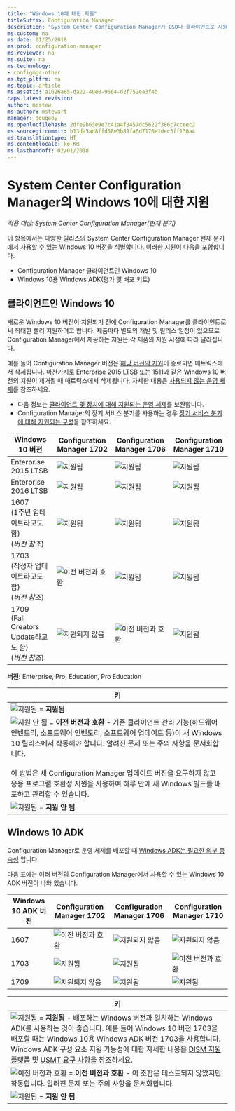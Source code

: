 ```yaml
---
title: "Windows 10에 대한 지원"
titleSuffix: Configuration Manager
description: "System Center Configuration Manager가 OSD나 클라이언트로 지원되는 Windows 10 버전에 대해 알아보세요."
ms.custom: na
ms.date: 01/25/2018
ms.prod: configuration-manager
ms.reviewer: na
ms.suite: na
ms.technology:
- configmgr-other
ms.tgt_pltfrm: na
ms.topic: article
ms.assetid: a1626a65-da22-49e0-9564-d2f752ea3f4b
caps.latest.revision: 
author: mestew
ms.author: mstewart
manager: dougeby
ms.openlocfilehash: 2dfe9b63e9e7c41a4f8457dc5622f386c7cceec2
ms.sourcegitcommit: b13da5ad8ffd58e3b89fa6d7170e1dec3ff130a4
ms.translationtype: HT
ms.contentlocale: ko-KR
ms.lasthandoff: 02/01/2018
---
```

# <a name="support-for-windows-10-for-system-center-configuration-manager"></a>System Center Configuration Manager의 Windows 10에 대한 지원  

*적용 대상: System Center Configuration Manager(현재 분기)*


 이 항목에서는 다양한 릴리스의 System Center Configuration Manager 현재 분기에서 사용할 수 있는 Windows 10 버전을 식별합니다. 이러한 지원이 다음을 포함합니다.
 -  Configuration Manager 클라이언트인 Windows 10
 -  Windows 10용 Windows ADK(평가 및 배포 키트)

## <a name="windows-10-as-a-client"></a>클라이언트인 Windows 10
새로운 Windows 10 버전이 지원되기 전에 Configuration Manager를 클라이언트로써 최대한 빨리 지원하려고 합니다. 제품마다 별도의 개발 및 릴리스 일정이 있으므로 Configuration Manager에서 제공하는 지원은 각 제품의 지원 시점에 따라 달라집니다.

예를 들어 Configuration Manager 버전은 [해당 버전의 지원](/sccm/core/servers/manage/current-branch-versions-supported)이 종료되면 매트릭스에서 삭제됩니다. 마찬가지로 Enterprise 2015 LTSB 또는 1511과 같은 Windows 10 버전의 지원이 제거될 때 매트릭스에서 삭제됩니다. 자세한 내용은 [사용되지 않는 운영 체제](/sccm/core/plan-design/changes/deprecated/removed-and-deprecated-client#deprecated-client-operating-systems)를 참조하세요.


-   다음 정보는 [클라이언트 및 장치에 대해 지원되는 운영 체제](/sccm/core/plan-design/configs/supported-operating-systems-for-clients-and-devices)를 보완합니다.
-   Configuration Manager의 장기 서비스 분기를 사용하는 경우 [장기 서비스 분기에 대해 지원되는 구성](/sccm/core/understand/supported-configurations-for-ltsb)을 참조하세요.

|Windows 10 버전                    |  Configuration Manager 1702          |    Configuration Manager 1706 |Configuration Manager 1710          |  
|---------------------|-----|-----|-----|
|Enterprise 2015 LTSB                   |![지원됨](media/green_check.png) |![지원됨](media/green_check.png) | ![지원됨](media/green_check.png) |
|Enterprise 2016 LTSB                   |![지원됨](media/green_check.png) |![지원됨](media/green_check.png) | ![지원됨](media/green_check.png) |
|1607   <br />(1주년 업데이트라고도 함)<br />(*버전 참조*)   |![지원됨](media/green_check.png) |![지원됨](media/green_check.png)            |![지원됨](media/green_check.png) |
|1703   <br />(작성자 업데이트라고도 함)<br />(*버전 참조*)      |![이전 버전과 호환](media/blue_compat.png) |![지원됨](media/green_check.png) | ![지원됨](media/green_check.png) |
|1709   <br />(Fall Creators Update라고도 함)<br />(*버전 참조*) |![지원되지 않음](media/Red_X.png)   |![이전 버전과 호환](media/blue_compat.png) | ![지원됨](media/green_check.png) |



**버전:** Enterprise, Pro, Education, Pro Education   

|키|
|--|
|![지원됨](media/green_check.png) = **지원됨**  |
|![지원 안 됨](media/blue_compat.png)  = **이전 버전과 호환** - 기존 클라이언트 관리 기능(하드웨어 인벤토리, 소프트웨어 인벤토리, 소프트웨어 업데이트 등)이 새 Windows 10 릴리스에서 작동해야 합니다. 알려진 문제 또는 주의 사항을 문서화합니다. <br><br>이 방법은 새 Configuration Manager 업데이트 버전을 요구하지 않고 응용 프로그램 호환성 지원을 사용하여 하루 만에 새 Windows 빌드를 배포하고 관리할 수 있습니다. |
|![지원됨](media/Red_X.png) = **지원 안 됨**|


## <a name="windows-10-adk"></a>Windows 10 ADK
Configuration Manager로 운영 체제를 배포할 때 [Windows ADK는 필요한 외부 종속성](/sccm/osd/plan-design/infrastructure-requirements-for-operating-system-deployment) 입니다.

다음 표에는 여러 버전의 Configuration Manager에서 사용할 수 있는 Windows 10 ADK 버전이 나와 있습니다.

|Windows 10 ADK 버전  |Configuration Manager 1702   |Configuration Manager 1706 |Configuration Manager 1710 |
|--------------------|-----|-----|-----|
|1607  |![이전 버전과 호환](media/blue_compat.png) |![지원되지 않음](media/Red_X.png)| ![지원되지 않음](media/Red_X.png) |
|1703  |![지원됨](media/green_check.png)            |![지원됨](media/green_check.png) | ![이전 버전과 호환](media/blue_compat.png)|
|1709  |![지원되지 않음](media/Red_X.png)              |![지원됨](media/green_check.png) | ![지원됨](media/green_check.png)|

|키|
|--|
|![지원됨](media/green_check.png) = **지원됨** - 배포하는 Windows 버전과 일치하는 Windows ADK를 사용하는 것이 좋습니다. 예를 들어 Windows 10 버전 1703을 배포할 때는 Windows 10용 Windows ADK 버전 1703을 사용합니다. Windows ADK 구성 요소 지원 가능성에 대한 자세한 내용은 [DISM 지원 플랫폼](https://docs.microsoft.com/windows-hardware/manufacture/desktop/dism-supported-platforms) 및 [USMT 요구 사항](https://docs.microsoft.com/windows/deployment/usmt/usmt-requirements#bkmk-1)을 참조하세요. |
|![이전 버전과 호환](media/blue_compat.png)  = **이전 버전과 호환** - 이 조합은 테스트되지 않았지만 작동합니다. 알려진 문제 또는 주의 사항을 문서화합니다. |
|![지원됨](media/Red_X.png) = **지원 안 됨**|
